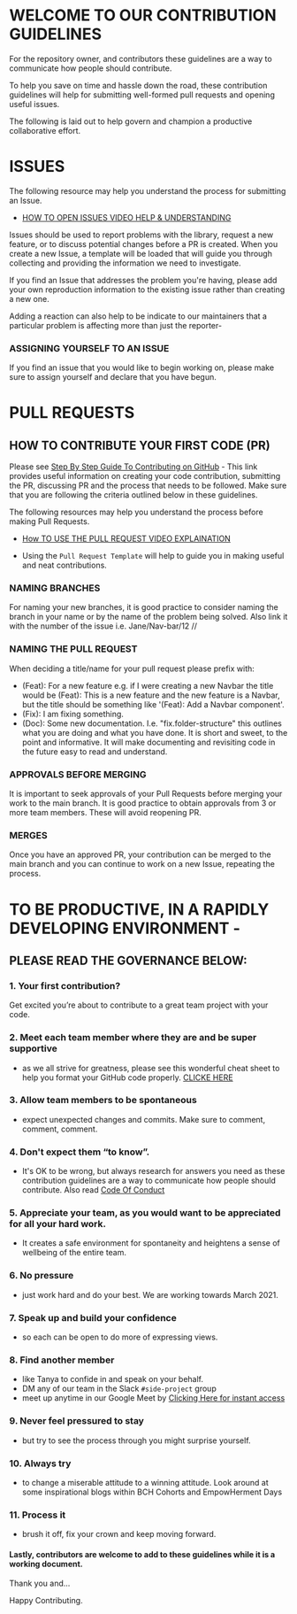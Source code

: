 # WELCOME TO OUR CONTRIBUTION GUIDELINES


For the repository owner, and contributors these guidelines are a way to communicate how people should contribute.

To help you save on time and hassle down the road,  these contribution guidelines will help for submitting well-formed pull requests and opening useful issues.

The following is laid out to help govern and champion a productive collaborative effort.

# ISSUES
The following resource may help you understand the process for submitting an Issue.
 * [HOW TO OPEN ISSUES VIDEO HELP & UNDERSTANDING](https://www.youtube.com/watch?v=YshvUGgF_3o)

Issues should be used to report problems with the library, request a new feature, or to discuss potential changes before a PR is created. When you create a new Issue, a template will be loaded that will guide you through collecting and providing the information we need to investigate.

If you find an Issue that addresses the problem you're having, please add your own reproduction information to the existing issue rather than creating a new one. 

Adding a reaction can also help to be indicate to our maintainers that a particular problem is affecting more than just the reporter-

### ASSIGNING YOURSELF TO AN ISSUE
If you find an issue that you would like to begin working on, please make sure to assign yourself and declare that you have begun.
 

# PULL REQUESTS
## HOW TO CONTRIBUTE YOUR FIRST CODE (PR)
Please see [Step By Step Guide To Contributing on GitHub](https://www.dataschool.io/how-to-contribute-on-github/) - This link provides useful information on creating your code contribution, submitting the PR, discussing PR and the process that needs to be followed. Make sure that you are following the criteria outlined below in these guidelines.

The following resources may help you understand the process before making Pull Requests.
* [How TO USE THE PULL REQUEST VIDEO EXPLAINATION](https://youtu.be/rgbCcBNZcdQ) 

* Using the `Pull Request Template` will help to guide you in making useful and neat contributions.

### NAMING BRANCHES
For naming your new branches, it is good practice to consider naming the branch in your name or by the name of the problem being solved. Also link it with the number of the issue i.e. Jane/Nav-bar/12 
<yourName>/<featureName>/<issueNumber>
 
### NAMING THE PULL REQUEST
When deciding a title/name for your pull request please prefix with:

+ (Feat): For a new feature e.g. if I were creating a new Navbar the title would be (Feat): This is a new feature and the new feature is a Navbar, but the title should be something like '(Feat): Add a Navbar component'.
+ (Fix): I am fixing something.
+ (Doc): Some new documentation.
I.e. "fix.folder-structure" this outlines what you are doing and what you have done. It is short and sweet, to the point and informative. It will make documenting and revisiting code in the future easy to read and understand.
 
### APPROVALS BEFORE MERGING 
It is important to seek approvals of your Pull Requests before merging your work to the main branch. It is good practice to obtain approvals from 3 or more team members. These will avoid reopening PR.
 
### MERGES
Once you have an approved PR, your contribution can be merged to the main branch and you can continue to work on a new Issue, repeating the process.

# TO BE PRODUCTIVE, IN A RAPIDLY DEVELOPING ENVIRONMENT - 
## PLEASE READ THE GOVERNANCE BELOW:
 
### 1. Your first contribution?  
Get excited you’re about to contribute to a great team project with your code.

### 2. Meet each team member where they are and be super supportive
- as we all strive for greatness, please see this wonderful cheat sheet to help you format your GitHub code properly. [CLICKE HERE](https://github.com/adam-p/markdown-here/wiki/Markdown-Cheatsheet)

### 3. Allow team members to be spontaneous
- expect unexpected changes and commits. Make sure to comment, comment, comment.

### 4. Don't expect them “to know”. 
- It's OK to be wrong, but always research for answers you need as these contribution guidelines are a way to communicate how people should contribute. 
Also read [Code Of Conduct](https://github.com/tanyapowell/restaurant-reviews/blob/add-code-of-conduct-1/CODE_OF_CONDUCT.md)

### 5. Appreciate your team, as you would want to be appreciated for all your hard work. 
- It creates a safe environment for spontaneity and heightens a sense of wellbeing of the entire team.

### 6. No pressure 
- just work hard and do your best. We are working towards March 2021.

### 7. Speak up and build your confidence 
- so each can be open to do more of expressing views. 

### 8. Find another member 
- like Tanya to confide in and speak on your behalf. 
- DM any of our team in the Slack `#side-project` group
- meet up anytime in our Google Meet by [Clicking Here for instant access](https://meet.google.com/pwb-uufh-fzj)

### 9. Never feel pressured to stay 
- but try to see the process through you might surprise yourself. 

### 10. Always try 
- to change a miserable attitude to a winning attitude. Look around at some inspirational blogs within BCH Cohorts and EmpowHerment Days

### 11. Process it 
- brush it off, fix your crown and keep moving forward.

#### Lastly, contributors are welcome to add to these guidelines while it is a working document.

Thank you and...

Happy Contributing.

